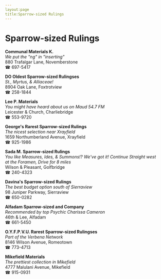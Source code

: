 ```yaml
---
layout:page
title:Sparrow-sized Rulings
---
```

# Sparrow-sized Rulings

**Communal Materials K.**  
_We put the "ng" in "inserting"_  
880 Trafalgar Lane, Novemberstone  
☎ 697-5417



**DO Oldest Sparrow-sized Rulingses**  
_St., Myrtus, & Alliaceae!_  
8904 Oak Lane, Foxtrotview  
☎ 258-1844



**Lee P. Materials**  
_You might have heard about us on Maud 54.7 FM_  
Leicester & Church, Charliebridge  
☎ 553-9720



**George's Rarest Sparrow-sized Rulings**  
_The nicest selection near Xrayfield_  
1659 Northumberland Avenue, Xrayfield  
☎ 925-1986



**Sada M. Sparrow-sized Rulings**  
_You like Measures, Ides, & Summons!? We've got it! 
Continue Straight west at the Foramen, Drive for 8 miles_  
Wilson & Pleasant, Golfbridge  
☎ 240-4323



**Davina's Sparrow-sized Rulings**  
_The best budget option south of Sierraview_  
98 Juniper Parkway, Sierraview  
☎ 650-0282



**Alfadam Sparrow-sized and Company**  
_Recommended by top Psychic Charissa Cameron_  
46th & Lee, Alfadam  
☎ 661-5450



**O.Y.F.P.V.U. Rarest Sparrow-sized Rulingses**  
_Part of the Verbena Network_  
8146 Wilson Avenue, Romeotown  
☎ 773-4713



**Mikefield Materials**  
_The prettiest collection in Mikefield_  
4777 Malulani Avenue, Mikefield  
☎ 915-0931



